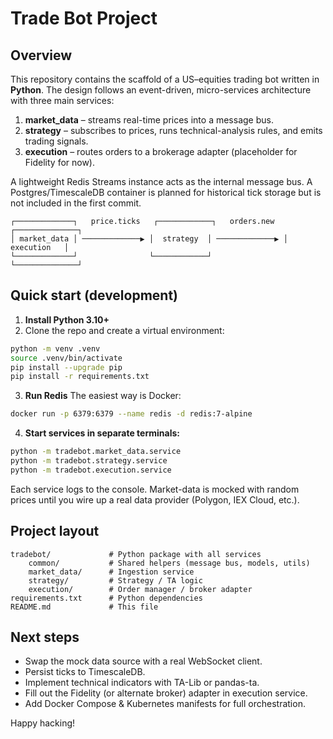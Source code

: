 # Trade Bot Project

## Overview

This repository contains the scaffold of a US–equities trading bot written in **Python**.  The design follows an event-driven, micro-services architecture with three main services:

1. **market_data** – streams real-time prices into a message bus.
2. **strategy** – subscribes to prices, runs technical-analysis rules, and emits trading signals.
3. **execution** – routes orders to a brokerage adapter (placeholder for Fidelity for now).

A lightweight Redis Streams instance acts as the internal message bus.  A Postgres/TimescaleDB container is planned for historical tick storage but is not included in the first commit.

```
┌─────────────┐   price.ticks   ┌────────────┐   orders.new   ┌──────────────┐
│ market_data │ ─────────────▶ │  strategy  │ ─────────────▶ │  execution   │
└─────────────┘                └────────────┘                └──────────────┘
```

## Quick start (development)

1. **Install Python 3.10+**
2. Clone the repo and create a virtual environment:

```bash
python -m venv .venv
source .venv/bin/activate
pip install --upgrade pip
pip install -r requirements.txt
```

3. **Run Redis**
   The easiest way is Docker:

```bash
docker run -p 6379:6379 --name redis -d redis:7-alpine
```

4. **Start services in separate terminals:**

```bash
python -m tradebot.market_data.service
python -m tradebot.strategy.service
python -m tradebot.execution.service
```

Each service logs to the console.  Market-data is mocked with random prices until you wire up a real data provider (Polygon, IEX Cloud, etc.).

## Project layout

```
tradebot/             # Python package with all services
    common/           # Shared helpers (message bus, models, utils)
    market_data/      # Ingestion service
    strategy/         # Strategy / TA logic
    execution/        # Order manager / broker adapter
requirements.txt      # Python dependencies
README.md             # This file
```

## Next steps

* Swap the mock data source with a real WebSocket client.
* Persist ticks to TimescaleDB.
* Implement technical indicators with TA-Lib or pandas-ta.
* Fill out the Fidelity (or alternate broker) adapter in execution service.
* Add Docker Compose & Kubernetes manifests for full orchestration.

Happy hacking! 